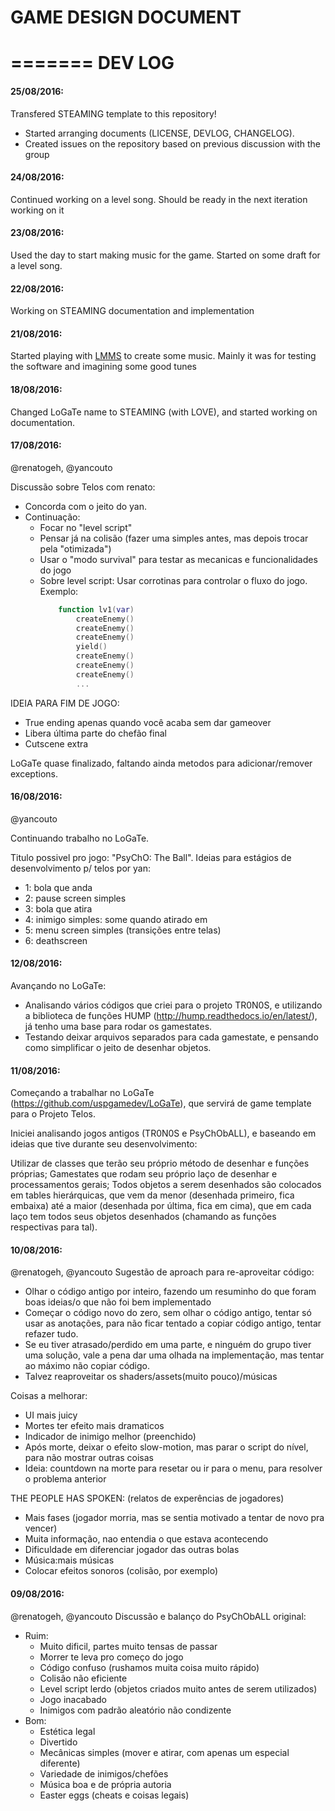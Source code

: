 GAME DESIGN DOCUMENT
====================

=======
DEV LOG
=======

#### 25/08/2016:

Transfered STEAMING template to this repository!
 - Started arranging documents (LICENSE, DEVLOG, CHANGELOG).
 - Created issues on the repository based on previous discussion with the group

#### 24/08/2016:

Continued working on a level song. Should be ready in the next iteration working on it

#### 23/08/2016:

Used the day to start making music for the game. Started on some draft for a level song.

#### 22/08/2016:

Working on STEAMING documentation and implementation

#### 21/08/2016:

Started playing with [LMMS](https://lmms.io/) to create some music. Mainly it was for testing the software and imagining some good tunes

#### 18/08/2016:

Changed LoGaTe name to STEAMING (with LOVE), and started working on documentation.

#### 17/08/2016:
@renatogeh, @yancouto

Discussão sobre Telos com renato:
- Concorda com o jeito do yan.
- Continuação:
    - Focar no "level script"
    - Pensar já na colisão (fazer uma simples antes, mas depois trocar pela "otimizada")
    - Usar o "modo survival" para testar as mecanicas e funcionalidades do jogo
    - Sobre level script: Usar corrotinas para controlar o fluxo do jogo. Exemplo:
        ```lua
            function lv1(var)
                createEnemy()
                createEnemy()
                createEnemy()
                yield()
                createEnemy()   
                createEnemy()
                createEnemy()
                ...
        ```

IDEIA PARA FIM DE JOGO:
 - True ending apenas quando você acaba sem dar gameover
 - Libera última parte do chefão final
 - Cutscene extra

LoGaTe quase finalizado, faltando ainda metodos para adicionar/remover exceptions.

#### 16/08/2016:
@yancouto

Continuando trabalho no LoGaTe.

Titulo possivel pro jogo: "PsyChO: The Ball".
Ideias para estágios de desenvolvimento p/ telos por yan:

- 1: bola que anda
- 2: pause screen simples
- 3: bola que atira
- 4: inimigo simples: some quando atirado em
- 5: menu screen simples (transições entre telas)
- 6: deathscreen

#### 12/08/2016:

Avançando no LoGaTe:
- Analisando vários códigos que criei para o projeto TR0N0S, e utilizando a biblioteca de funções HUMP (http://hump.readthedocs.io/en/latest/),
já tenho uma base para rodar os gamestates.
- Testando deixar arquivos separados para cada gamestate, e pensando como simplificar o jeito de desenhar objetos.

#### 11/08/2016:

Começando a trabalhar no LoGaTe (https://github.com/uspgamedev/LoGaTe), que servirá de game template para o Projeto Telos.

Iniciei analisando jogos antigos (TR0N0S e PsyChObALL), e baseando em ideias que tive durante seu desenvolvimento:

Utilizar de classes que terão seu próprio método de desenhar e funções próprias;
Gamestates que rodam seu próprio laço de desenhar e processamentos gerais;
Todos objetos a serem desenhados são colocados em tables hierárquicas, que vem da menor (desenhada primeiro, fica embaixa) até a maior (desenhada por última, fica em cima), que em cada laço tem todos seus objetos desenhados (chamando as funções respectivas para tal).

#### 10/08/2016:
@renatogeh, @yancouto
Sugestão de aproach para re-aproveitar código:
- Olhar o código antigo por inteiro, fazendo um resuminho do que foram boas ideias/o que não foi bem implementado
- Começar o código novo do zero, sem olhar o código antigo, tentar só usar as anotações, para não ficar tentado a copiar código antigo, tentar refazer tudo.
- Se eu tiver atrasado/perdido em uma parte, e ninguém do grupo tiver uma solução, vale a pena dar uma olhada na implementação, mas tentar ao máximo não copiar código.
- Talvez reaproveitar os shaders/assets(muito pouco)/músicas

Coisas a melhorar:
- UI mais juicy
- Mortes ter efeito mais dramaticos
- Indicador de inimigo melhor (preenchido)
- Após morte, deixar o efeito slow-motion, mas parar o script do nível, para não mostrar outras coisas
- Ideia: countdown na morte para resetar ou ir para o menu, para resolver o problema anterior

THE PEOPLE HAS SPOKEN:
(relatos de experências de jogadores)

- Mais fases (jogador morria, mas se sentia motivado a tentar de novo pra vencer)
- Muita informação, nao entendia o que estava acontecendo
- Dificuldade em diferenciar jogador das outras bolas
- Música:mais músicas
- Colocar efeitos sonoros (colisão, por exemplo)

#### 09/08/2016:
@renatogeh, @yancouto
Discussão e balanço do PsyChObALL original:
- Ruim:
    - Muito dificil, partes muito tensas de passar
    - Morrer te leva pro começo do jogo
    - Código confuso (rushamos muita coisa muito rápido)
    - Colisão não eficiente
    - Level script lerdo (objetos criados muito antes de serem utilizados)
    - Jogo inacabado
    - Inimigos com padrão aleatório não condizente
- Bom:
    - Estética legal
    - Divertido
    - Mecânicas simples (mover e atirar, com apenas um especial diferente)
    - Variedade de inimigos/chefões
    - Música boa e de própria autoria
    - Easter eggs (cheats e coisas legais)
